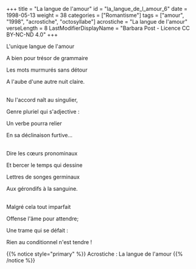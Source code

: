 +++
title = "La langue de l'amour"
id = "la_langue_de_l_amour_6"
date = 1998-05-13
weight = 38
categories = ["Romantisme"]
tags = ["amour", "1998", "acrostiche", "octosyllabe"]
acrostiche = "La langue de l'amour"
verseLength = 8
LastModifierDisplayName = "Barbara Post - Licence CC BY-NC-ND 4.0"
+++

L'unique langue de l'amour

A bien pour trésor de grammaire

Les mots murmurés sans détour

A l'aube d'une autre nuit claire.

 \
Nu l'accord naît au singulier,

Genre pluriel qui s'adjective :

Un verbe pourra relier

En sa déclinaison furtive...

 \
Dire les cœurs pronominaux

Et bercer le temps qui dessine

Lettres de songes germinaux

Aux gérondifs à la sanguine.

 \
Malgré cela tout imparfait

Offense l'âme pour attendre;

Une trame qui se défait :

Rien au conditionnel n'est tendre !

{{% notice style="primary" %}}
Acrostiche : La langue de l'amour
{{% /notice %}}
